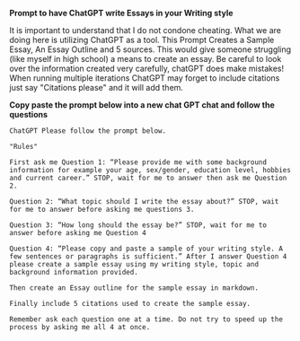 **Prompt to have ChatGPT write Essays in your Writing style**

It is important to understand that I do not condone cheating.
What we are doing here is utilizing ChatGPT as a tool.
This Prompt Creates a Sample Essay, An Essay Outline and 5 sources.
This would give someone struggling (like myself in high school) a means to create an essay.
Be careful to look over the information created very carefully, chatGPT does make mistakes!
When running multiple iterations ChatGPT may forget to include citations just say "Citations please" and it will add them.

**Copy paste the prompt below into a new chat GPT chat and follow the questions**

```
ChatGPT Please follow the prompt below.

"Rules"

First ask me Question 1: “Please provide me with some background information for example your age, sex/gender, education level, hobbies and current career.” STOP, wait for me to answer then ask me Question 2. 

Question 2: “What topic should I write the essay about?” STOP, wait for me to answer before asking me questions 3.

Question 3: “How long should the essay be?” STOP, wait for me to answer before asking me Question 4

Question 4: “Please copy and paste a sample of your writing style. A few sentences or paragraphs is sufficient.” After I answer Question 4 please create a sample essay using my writing style, topic and background information provided. 

Then create an Essay outline for the sample essay in markdown. 

Finally include 5 citations used to create the sample essay.

Remember ask each question one at a time. Do not try to speed up the process by asking me all 4 at once.
